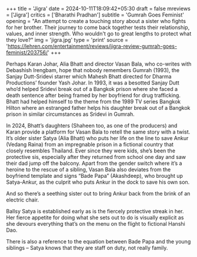+++
title = 'Jigra'
date = 2024-10-11T18:09:42+05:30
draft = false
mreviews = ['Jigra']
critics = ['Bharathi Pradhan']
subtitle = 'Gumrah Goes Feminist'
opening = "An attempt to create a touching story about a sister who fights for her brother. Their journey to come back together tests their relationship, values, and inner strength. Who wouldn't go to great lengths to protect what they love?"
img = 'jigra.jpg'
type = 'print'
source = 'https://lehren.com/entertainment/reviews/jigra-review-gumrah-goes-feminist/203756/'
+++

Perhaps Karan Johar, Alia Bhatt and director Vasan Bala, who co-writes with Debashish Irengbam, hope that nobody remembers Gumrah (1993), the Sanjay Dutt-Sridevi starrer which Mahesh Bhatt directed for Dharma Productions’ founder Yash Johar. In 1993, it was a besotted Sanjay Dutt who’d helped Sridevi break out of a Bangkok prison where she faced a death sentence after being framed by her boyfriend for drug trafficking. Bhatt had helped himself to the theme from the 1989 TV series Bangkok Hilton where an estranged father helps his daughter break out of a Bangkok prison in similar circumstances as Sridevi in Gumrah.

In 2024, Bhatt’s daughters (Shaheen too, as one of the producers) and Karan provide a platform for Vasan Bala to retell the same story with a twist. It’s older sister Satya (Alia Bhatt) who puts her life on the line to save Ankur (Vedang Raina) from an impregnable prison in a fictional country that closely resembles Thailand. Ever since they were kids, she’s been the protective sis, especially after they returned from school one day and saw their dad jump off the balcony. Apart from the gender switch where it’s a heroine to the rescue of a sibling, Vasan Bala also deviates from the boyfriend template and signs “Bade Papa” (Akashdeep), who brought up Satya-Ankur, as the culprit who puts Ankur in the dock to save his own son.

And so there’s a seething sister out to bring Ankur back from the brink of an electric chair.

Ballsy Satya is established early as is the fiercely protective streak in her. Her fierce appetite for doing what she sets out to do is visually explicit as she devours everything that’s on the menu on the flight to fictional Hanshi Dao.

There is also a reference to the equation between Bade Papa and the young siblings – Satya knows that they are staff on duty, not really family.

